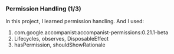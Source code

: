 ### Permission Handling  (1/3)
In this project, I learned permission handling. And I used: <br>
1. com.google.accompanist:accompanist-permissions:0.21.1-beta
2. Lifecycles, observes, DisposableEffect
3. hasPermission, shouldShowRationale